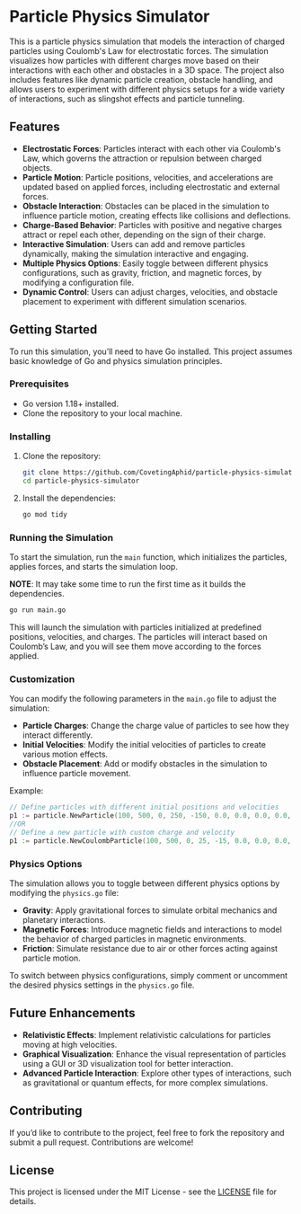 
# Particle Physics Simulator

This is a particle physics simulation that models the interaction of charged particles using Coulomb's Law for electrostatic forces. The simulation visualizes how particles with different charges move based on their interactions with each other and obstacles in a 3D space. The project also includes features like dynamic particle creation, obstacle handling, and allows users to experiment with different physics setups for a wide variety of interactions, such as slingshot effects and particle tunneling.

## Features

- **Electrostatic Forces**: Particles interact with each other via Coulomb's Law, which governs the attraction or repulsion between charged objects.
- **Particle Motion**: Particle positions, velocities, and accelerations are updated based on applied forces, including electrostatic and external forces.
- **Obstacle Interaction**: Obstacles can be placed in the simulation to influence particle motion, creating effects like collisions and deflections.
- **Charge-Based Behavior**: Particles with positive and negative charges attract or repel each other, depending on the sign of their charge.
- **Interactive Simulation**: Users can add and remove particles dynamically, making the simulation interactive and engaging.
- **Multiple Physics Options**: Easily toggle between different physics configurations, such as gravity, friction, and magnetic forces, by modifying a configuration file.
- **Dynamic Control**: Users can adjust charges, velocities, and obstacle placement to experiment with different simulation scenarios.

## Getting Started

To run this simulation, you’ll need to have Go installed. This project assumes basic knowledge of Go and physics simulation principles.

### Prerequisites

- Go version 1.18+ installed.
- Clone the repository to your local machine.

### Installing

1. Clone the repository:

   ```bash
   git clone https://github.com/CovetingAphid/particle-physics-simulator.git
   cd particle-physics-simulator
   ```

2. Install the dependencies:

   ```bash
   go mod tidy
   ```

### Running the Simulation

To start the simulation, run the `main` function, which initializes the particles, applies forces, and starts the simulation loop.

**NOTE**: It may take some time to run the first time as it builds the dependencies.

```bash
go run main.go
```

This will launch the simulation with particles initialized at predefined positions, velocities, and charges. The particles will interact based on Coulomb’s Law, and you will see them move according to the forces applied.

### Customization

You can modify the following parameters in the `main.go` file to adjust the simulation:

- **Particle Charges**: Change the charge value of particles to see how they interact differently.
- **Initial Velocities**: Modify the initial velocities of particles to create various motion effects.
- **Obstacle Placement**: Add or modify obstacles in the simulation to influence particle movement.

Example:

```go
// Define particles with different initial positions and velocities
p1 := particle.NewParticle(100, 500, 0, 250, -150, 0.0, 0.0, 0.0, 0.0, 30.0, 25, color1, true)
//OR
// Define a new particle with custom charge and velocity
p1 := particle.NewCoulombParticle(100, 500, 0, 25, -15, 0.0, 0.0, 0.0, 0.0, 30.0, 25, color1, 0.010, true)
```

### Physics Options

The simulation allows you to toggle between different physics options by modifying the `physics.go` file:

- **Gravity**: Apply gravitational forces to simulate orbital mechanics and planetary interactions.
- **Magnetic Forces**: Introduce magnetic fields and interactions to model the behavior of charged particles in magnetic environments.
- **Friction**: Simulate resistance due to air or other forces acting against particle motion.

To switch between physics configurations, simply comment or uncomment the desired physics settings in the `physics.go` file.

## Future Enhancements

- **Relativistic Effects**: Implement relativistic calculations for particles moving at high velocities.
- **Graphical Visualization**: Enhance the visual representation of particles using a GUI or 3D visualization tool for better interaction.
- **Advanced Particle Interaction**: Explore other types of interactions, such as gravitational or quantum effects, for more complex simulations.

## Contributing

If you’d like to contribute to the project, feel free to fork the repository and submit a pull request. Contributions are welcome!

## License

This project is licensed under the MIT License - see the [LICENSE](LICENSE) file for details.

